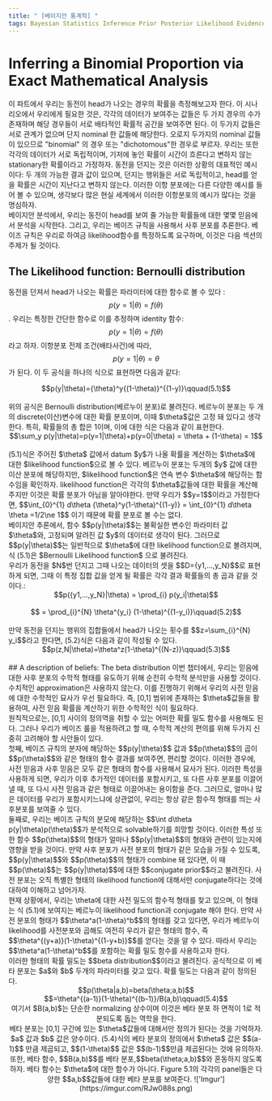 ```yaml
---
title: " [베이지안 통계학] "
tags: Bayesian Statistics Inference Prior Posterior Likelihood Evidence
---
```


# Inferring a Binomial Proportion via Exact Mathematical Analysis
이 파트에서 우리는 동전이 head가 나오는 경우의 확률을 측정해보고자 한다. 이 시나리오에서 우리에게 필요한 것은, 각각의 데이터가 보여주는 값들은 두 가지 경우의 수가 존재하며 해당 경우들이 서로 배타적인 확률적 공간을 보여주면 된다. 이 두가지 값들은 서로 관계가 없으며 단지 nominal 한 값들에 해당한다. 오로지 두가지의 nominal 값들이 있으므로 "binomial" 의 경우 또는 "dichotomous"한 경우로 부르자. 우리는 또한 각각의 데이터가 서로 독립적이며, 기저에 놓인 확률이 시간이 흐른다고 변하지 않는 stationary한 확률이라고 가정하자. 동전을 던지는 것은 이러한 상황의 대표적인 예시이다: 두 개의 가능한 결과 값이 있으며, 던지는 행위들은 서로 독립적이고, head를 얻을 확률은 시간이 지난다고 변하지 않는다. 이러한 이항 분포에는 다른 다양한 예시를 들어 볼 수 있으며, 생각보다 많은 현실 세계에서 이러한 이항분포의 예시가 많다는 것을 명심하자. <br>
베이지안 분석에서, 우리는 동전이 head를 보여 줄 가능한 확률들에 대한 몇몇 믿음에서 분석을 시작한다. 그리고, 우리는 베이즈 규칙을 사용해서 사후 분포를 추론한다. 베이즈 규칙은 우리로 하여금 likelihood함수를 특정하도록 요구하며, 이것은 다음 섹션의 주제가 될 것이다.
## The Likelihood function: Bernoulli distribution
동전을 던져서 head가 나오는 확률은 파라미터에 대한 함수로 볼 수 있다 : $$p(y=1|\theta) = f(\theta)$$. 우리는 특정한 간단한 함수로 이를 추정하며 identity 함수: $$p(y=1|\theta)=f(\theta)$$라고 하자. 이항분포 전제 조건(배타사건)에 따라, $$p(y=1|\theta)=\theta$$가 된다. 이 두 공식을 하나의 식으로 표현하면 다음과 같다:<br>
<center>$$p(y|\theta)={\theta}^y{(1-\theta)}^{(1-y)}\qquad(5.1)$$</center><br>
위의 공식은 Bernoulli distribution(베르누이 분포)로 불려진다. 베르누이 분포는 두 개의 discrete(이산)변수에 대한 확률 분포이며, 이때 $\theta$값은 고정 돼 있다고 생각한다. 특히, 확률들의 총 합은 1이며, 이에 대한 식은 다음과 같이 표현한다.<br>
<center>$$\sum_y p(y|\theta)=p(y=1|\theta)+p(y=0|\theta) = \theta + (1-\theta) = 1$$</center><br>
(5.1)식은 주어진 $\theta$ 값에서 datum $y$가 나올 확률을 계산하는 $\theta$에 대한 $likelihood function$으로 볼 수 있다. 베르누이 분포는 두개의 $y$ 값에 대한 이산 분포에 해당하지만, $likelihood function$은 연속 변수 $\theta$에 해당하는 함수임을 확인하자. likelihood function은 각각의 $\theta$값들에 대한 확률을 계산해주지만 이것은 확률 분포가 아님을 알아야한다. 만약 우리가 $$y=1$$이라고 가정한다면, $$\int_{0}^{1} d\theta {\theta}^y(1-\theta)^{(1-y)} = \int_{0}^{1} d\theta \theta =1/2\ne 1$$ 이기 때문에 확률 분포로 볼 수는 없다.<br>
베이지안 추론에서, 함수 $$p(y|\theta)$$는 불확실한 변수인 파라미터 값 $\theta$와, 고정되며 알려진 값 $y$의 데이터로 생각이 된다. 그러므로 $$p(y|\theta)$$는 일반적으로 $\theta$에 대한 likelihood function으로 볼려지며, 식 (5.1)은 $Bernoulli Likelihood function$ 으로 불려진다. <br>
 우리가 동전을 $N$번 던지고 그때 나오는 데이터의 셋을 $$D={y1,...,y_N}$$로 표현하게 되면, 그때 이 특정 집합 값을 얻게 될 확률은 각각 결과 확률들의 총 곱과 같을 것이다.:
<center>$$p({y1,...,y_N}|\theta) = \prod_{i} p(y_i|\theta)$$</center><br>
<center>$$ = \prod_{i}^{N} \theta^{y_i} (1-\theta)^{(1-y_i)}\qquad(5.2)$$</center><br>
만약 동전을 던지는 행위의 집합들에서 head가 나오는 횟수를 $$z=\sum_{i}^{N} y_i$$라고 한다면, (5.2)식은 다음과 같이 작성될 수 있다.<br>
<center>$$p(z,N|\theta)=\theta^z(1-\theta)^{(N-z)}\qquad(5.3)$$</center><br>
## A description of beliefs: The beta distribution
이번 챕터에서, 우리는 믿음에 대한 사후 분포의 수학적 형태를 유도하기 위해 순전히 수학적 분석만을 사용할 것이다. 수치적인 approximation은 사용하지 않는다. 이를 진행하기 위해서 우리의 사전 믿음에 대한 수학적인 묘사가 우선 필요하다. 즉, [0,1] 범위에 존재하는 $\theta$값들을 활용하여, 사전 믿음 확률을 계산하기 위한 수학적인 식이 필요하다.<br>
원칙적으로는, [0,1] 사이의 정의역을 취할 수 있는 어떠한 확률 밀도 함수를 사용해도 된다. 그러나 우리가 베이즈 룰을 적용하려고 할 때, 수학적 계산의 편의를 위해 두가지 신중히 고려해야 할 사안들이 있다. <br>
첫째, 베이즈 규칙의 분자에 해당하는 $$p(y|\theta)$$ 값과 $$p(\theta)$$의 곱이 $$p(\theta)$$와 같은 형태의 함수 결과를 보여주면, 편리할 것이다. 이러한 경우에, 사전 믿음과 사후 믿음은 모두 같은 형태의 함수를 사용해서 묘사가 된다. 이러한 특성을 사용하게 되면, 우리가 이후 추가적인 데이터를 포함시키고, 또 다른 사후 분포를 이끌어 낼 때, 또 다시 사전 믿음과 같은 형태로 이끌어내는 용이함을 준다. 그러므로, 얼마나 많은 데이터를 우리가 포함시키느냐에 상관없이, 우리는 항상 같은 함수적 형태를 띄는 사후분포를 보여줄 수 있다. <br>
둘째로, 우리는 베이즈 규칙의 분모에 해당하는 $$\int d\theta p(y|\theta)p(\theta)$$가 분석적으로 solvable하기를 희망할 것이다. 이러한 특성 또한 함수 $$p(\theta)$$의 형태가 얼마나 $$p(y|\theta)$$의 형태와 관련이 있는지에 영향을 받을 것이다. 만약 사후 분포가 사전 분포의 형태가 같은 모습을 가질 수 있도록, $$p(y|\theta)$$와 $$p(\theta)$$의 형태가 combine 돼 있다면, 이 때 $$p(\theta)$$는 $$p(y|\theta)$$에 대한 $$conjugate prior$$라고 불려진다. 사전 분포는 오직 특별한 형태의 likelihood function에 대해서만 conjugate하다는 것에 대하여 이해하고 넘어가자.<br>
현재 상황에서, 우리는 \theta에 대한 사전 밀도의 함수적 형태를 찾고 있으며, 이 형태는 식 (5.1)에 보여지는 베르누이 likelihood function과 conjugate 해야 한다. 만약 사전 분포의 형태가 $$\theta^a(1-\theta)^b$$의 형태를 갖고 있다면, 우리가 베르누이 likelihood를 사전분포와 곱해도 여전히 우리가 같은 형태의 함수, 즉 $$\theta^{(y+a)}(1-\theta)^{(1-y+b)}$$를 얻다는 것을 알 수 있다. 따라서 우리는 $$\theta^a(1-\theta)^b$$를 포함하는 확률 밀도 함수를 사용하고자 한다.<br>
이러한 형태의 확률 밀도는 $$beta distribution$$이라고 불려진다. 공식적으로 이 베타 분포는 $a$와 $b$ 두개의 파라미터를 갖고 있다. 확률 밀도는 다음과 같이 정의된다. <br>
<center>$$p(\theta|a,b)=beta(\theta;a,b)$$<br>$$=\theta^{(a-1)}(1-\theta)^{(b-1)}/B(a,b)\qquad(5.4)$$<br>
여기서 $B(a,b)$는 단순한 normalizing 상수이며 이것은 베타 분포 하 면적이 1로 적분되도록 돕는 역학을 한다.<br>
베타 분포는 [0,1] 구간에 있는 $\theta$값들에 대해서만 정의가 된다는 것을 기억하자. $a$ 값과 $b$ 값은 양수이다. (5.4)식의 베타 분포의 정의에서 $\theta$ 값은 $$(a-1)$$ 만큼 제곱되고, $$(1-\theta)$$ 값은 $$(b-1)$$만큼 제곱된다는 것에 유의하자. 또한, 베타 함수, $$B(a,b)$$를 베타 분포,$$beta(\theta;a,b)$$와 혼동하지 않도록 하자. 베타 함수는 $\theta$에 대한 함수가 아니다. Figure 5.1의 각각의 panel들은 다양한 $$a,b$$값들에 대한 베타 분포를 보여준다.
!['Imgur'](https://imgur.com/RJw088s.png)
